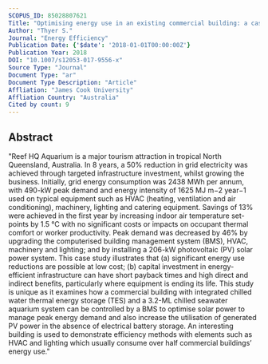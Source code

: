 ```yaml
---
SCOPUS_ID: 85028807621
Title: "Optimising energy use in an existing commercial building: a case study of Australia’s Reef HQ Aquarium"
Author: "Thyer S."
Journal: "Energy Efficiency"
Publication Date: {'$date': '2018-01-01T00:00:00Z'}
Publication Year: 2018
DOI: "10.1007/s12053-017-9556-x"
Source Type: "Journal"
Document Type: "ar"
Document Type Description: "Article"
Affliation: "James Cook University"
Affliation Country: "Australia"
Cited by count: 9
---
```


## Abstract
"Reef HQ Aquarium is a major tourism attraction in tropical North Queensland, Australia. In 8 years, a 50% reduction in grid electricity was achieved through targeted infrastructure investment, whilst growing the business. Initially, grid energy consumption was 2438 MWh per annum, with 490-kW peak demand and energy intensity of 1625 MJ m−2 year−1 used on typical equipment such as HVAC (heating, ventilation and air conditioning), machinery, lighting and catering equipment. Savings of 13% were achieved in the first year by increasing indoor air temperature set-points by 1.5 °C with no significant costs or impacts on occupant thermal comfort or worker productivity. Peak demand was decreased by 46% by upgrading the computerised building management system (BMS), HVAC, machinery and lighting; and by installing a 206-kW photovoltaic (PV) solar power system. This case study illustrates that (a) significant energy use reductions are possible at low cost; (b) capital investment in energy-efficient infrastructure can have short payback times and high direct and indirect benefits, particularly where equipment is ending its life. This study is unique as it examines how a commercial building with integrated chilled water thermal energy storage (TES) and a 3.2-ML chilled seawater aquarium system can be controlled by a BMS to optimise solar power to manage peak energy demand and also increase the utilisation of generated PV power in the absence of electrical battery storage. An interesting building is used to demonstrate efficiency methods with elements such as HVAC and lighting which usually consume over half commercial buildings’ energy use."
